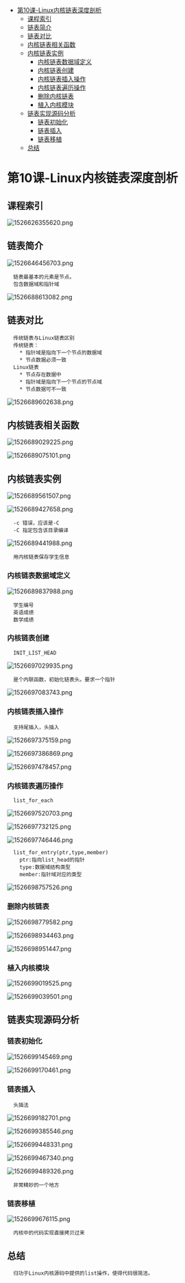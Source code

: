 <!-- TOC depthFrom:1 depthTo:6 withLinks:1 updateOnSave:1 orderedList:0 -->

- [第10课-Linux内核链表深度剖析](#第10课-linux内核链表深度剖析)
	- [课程索引](#课程索引)
	- [链表简介](#链表简介)
	- [链表对比](#链表对比)
	- [内核链表相关函数](#内核链表相关函数)
	- [内核链表实例](#内核链表实例)
		- [内核链表数据域定义](#内核链表数据域定义)
		- [内核链表创建](#内核链表创建)
		- [内核链表插入操作](#内核链表插入操作)
		- [内核链表遍历操作](#内核链表遍历操作)
		- [删除内核链表](#删除内核链表)
		- [植入内核模块](#植入内核模块)
	- [链表实现源码分析](#链表实现源码分析)
		- [链表初始化](#链表初始化)
		- [链表插入](#链表插入)
		- [链表移植](#链表移植)
	- [总结](#总结)

<!-- /TOC -->
# 第10课-Linux内核链表深度剖析

## 课程索引

![1526626355620.png](image/1526626355620.png)

## 链表简介

![1526646456703.png](image/1526646456703.png)

      链表最基本的元素是节点。
      包含数据域和指针域

![1526688613082.png](image/1526688613082.png)


## 链表对比

      传统链表与Linux链表区别
      传统链表：
        * 指针域是指向下一个节点的数据域
        * 节点数据必须一致
      Linux链表
        * 节点存在数据中
        * 指针域是指向下一个节点的节点域
        * 节点数据可不一致

![1526689602638.png](image/1526689602638.png)

## 内核链表相关函数

![1526689029225.png](image/1526689029225.png)

![1526689075101.png](image/1526689075101.png)

## 内核链表实例

![1526689561507.png](image/1526689561507.png)

![1526689427658.png](image/1526689427658.png)

      -c 错误，应该是-C
      -C 指定包含该目录编译

![1526689441988.png](image/1526689441988.png)

      用内核链表保存学生信息

### 内核链表数据域定义

![1526689837988.png](image/1526689837988.png)

      学生编号
      英语成绩
      数学成绩

### 内核链表创建

      INIT_LIST_HEAD

![1526697029935.png](image/1526697029935.png)

      是个内联函数，初始化链表头。要求一个指针

![1526697083743.png](image/1526697083743.png)

### 内核链表插入操作

      支持尾插入，头插入

![1526697375159.png](image/1526697375159.png)

![1526697386869.png](image/1526697386869.png)

![1526697478457.png](image/1526697478457.png)

### 内核链表遍历操作

      list_for_each

![1526697520703.png](image/1526697520703.png)

![1526697732125.png](image/1526697732125.png)

![1526697746446.png](image/1526697746446.png)

      list_for_entry(ptr,type,member)
        ptr:指向list_head的指针
        type:数据域结构类型
        member:指针域对应的类型

![1526698757526.png](image/1526698757526.png)



### 删除内核链表

![1526698779582.png](image/1526698779582.png)

![1526698934463.png](image/1526698934463.png)

![1526698951447.png](image/1526698951447.png)

### 植入内核模块

![1526699019525.png](image/1526699019525.png)

![1526699039501.png](image/1526699039501.png)


## 链表实现源码分析

### 链表初始化

![1526699145469.png](image/1526699145469.png)

![1526699170461.png](image/1526699170461.png)


### 链表插入

      头插法

![1526699182701.png](image/1526699182701.png)

![1526699385546.png](image/1526699385546.png)

![1526699448331.png](image/1526699448331.png)

![1526699467340.png](image/1526699467340.png)

![1526699489326.png](image/1526699489326.png)

      非常精妙的一个地方

### 链表移植

![1526699676115.png](image/1526699676115.png)

      内核中的代码实现直接拷贝过来

## 总结

      归功于Linux内核源码中提供的list操作，使得代码很简洁。
